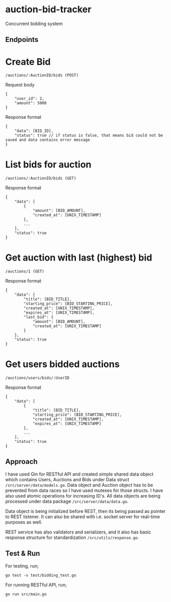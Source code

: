 # auction-bid-tracker
Concurrent bidding system

## Endpoints

# Create Bid
`/auctions/:AuctionID/bids (POST)`

Request body
```
{
	"user_id": 2,
	"amount": 5000
}
```

Response format
```
{
    "data": [BID_ID],
    "status": true // if status is false, that means bid could not be saved and data contains error message
}
```

# List bids for auction
`/auctions/:AuctionID/bids (GET)`

Response format
```
{
    "data": [
        {
            "amount": [BID_AMOUNT],
            "created_at": [UNIX_TIMESTAMP]
        },
        ...
    ],
    "status": true
}
```

# Get auction with last (highest) bid
`/auctions/1 (GET)`

Response format
```
{
    "data": {
        "title": [BID_TITLE],
        "starting_price": [BID_STARTING_PRICE],
        "created_at": [UNIX_TIMESTAMP],
        "expires_at": [UNIX_TIMESTAMP],
        "last_bid": {
            "amount": [BID_AMOUNT],
            "created_at": [UNIX_TIMESTAMP]
        }
    },
    "status": true
}
```

# Get users bidded auctions
`/auctions/users/bids/:UserID`

Response format
```
{
    "data": [
        {
            "title": [BID_TITLE],
            "starting_price": [BID_STARTING_PRICE],
            "created_at": [UNIX_TIMESTAMP],
            "expires_at": [UNIX_TIMESTAMP]
        },
        ...
    ],
    "status": true
}
```

## Approach

I have used Gin for RESTful API and created simple shared data object which contains Users, Auctions and Bids under Data struct `/src/server/data/models.go`. Data object and Auction object has to be prevented from data races so I have used mutexes for those structs. I have also used atomic operations for increasing ID's. All data objects are being processed under data package `/src/server/data/data.go`.

Data object is being initialized before REST, then its being passed as pointer to REST listener. It can also be shared with i.e. socket server for real-time purposes as well.

REST service has also validators and serializers, and it also has basic response structure for standardization `/src/utils/response.go`.

## Test & Run

For testing, run;

`go test -v test/bidding_test.go`

For running RESTful API, run;

`go run src/main.go`
